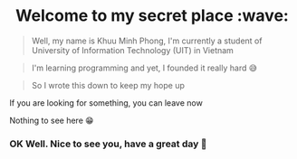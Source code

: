 <h1 align="center"> Welcome to my secret place :wave: </h1>

> Well, my name is Khuu Minh Phong, 
> I'm currently a student of University of Information Technology (UIT) in Vietnam

> I'm learning programming and yet, I founded it really hard :sweat_smile:

> So I wrote this down to keep my hope up

If you are looking for something, you can leave now 

Nothing to see here :grin: 

<h3 align="left"> OK Well. Nice to see you, have a great day 👋 </h3>

